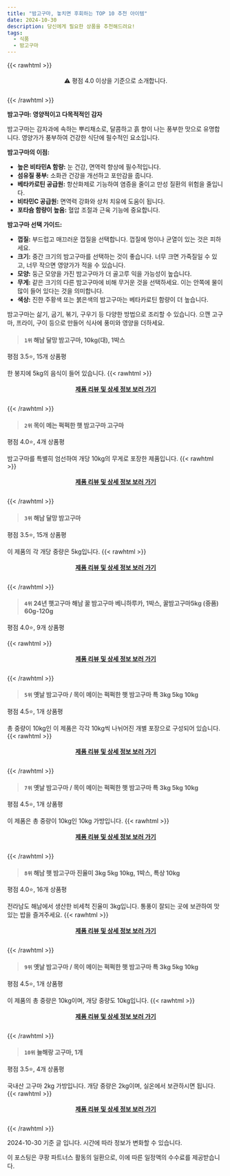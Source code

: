 ```yaml
---
title: "밤고구마, 놓치면 후회하는 TOP 10 추천 아이템"
date: 2024-10-30
description: 당신에게 필요한 상품을 추천해드려요!
tags:
  - 식품
  - 밤고구마
---
```

{{< rawhtml >}}<div class="toc" style="text-align: center; height: 50px; line-height: 2;">  <p>⚠️ 평점 4.0 이상을 기준으로 소개합니다.<br></p></div> {{< /rawhtml >}}

**밤고구마: 영양적이고 다목적적인 감자**

밤고구마는 감자과에 속하는 뿌리채소로, 달콤하고 흙 향이 나는 풍부한 맛으로 유명합니다. 영양가가 풍부하여 건강한 식단에 필수적인 요소입니다.

**밤고구마의 이점:**

* **높은 비타민A 함량:** 눈 건강, 면역력 향상에 필수적입니다.
* **섬유질 풍부:** 소화관 건강을 개선하고 포만감을 줍니다.
* **베타카로틴 공급원:** 항산화제로 기능하여 염증을 줄이고 만성 질환의 위험을 줄입니다.
* **비타민C 공급원:** 면역력 강화와 상처 치유에 도움이 됩니다.
* **포타슘 함량이 높음:** 혈압 조절과 근육 기능에 중요합니다.

**밤고구마 선택 가이드:**

* **껍질:** 부드럽고 매끄러운 껍질을 선택합니다. 껍질에 멍이나 균열이 있는 것은 피하세요.
* **크기:** 중간 크기의 밤고구마를 선택하는 것이 좋습니다. 너무 크면 가죽질일 수 있고, 너무 작으면 영양가가 적을 수 있습니다.
* **모양:** 둥근 모양을 가진 밤고구마가 더 골고루 익을 가능성이 높습니다.
* **무게:** 같은 크기의 다른 밤고구마에 비해 무거운 것을 선택하세요. 이는 안쪽에 물이 많이 들어 있다는 것을 의미합니다.
* **색상:** 진한 주황색 또는 붉은색의 밤고구마는 베타카로틴 함량이 더 높습니다.

밤고구마는 삶기, 굽기, 볶기, 구우기 등 다양한 방법으로 조리할 수 있습니다. 으깬 고구마, 프라이, 구이 등으로 만들어 식사에 풍미와 영양을 더하세요.


>#### `1위` 해남 달망 밤고구마, 10kg(대), 1박스
평점 3.5⭐, 15개 상품평

한 봉지에 5kg의 음식이 들어 있습니다.
{{< rawhtml >}}<div class="toc" style="text-align: center; height: 50px; line-height: 2;"><p><b><a href="https://link.coupang.com/re/AFFSDP?lptag=AF5033054&pageKey=7490239456&itemId=19584863112&vendorItemId=85226038752&traceid=V0-153-934c313b95d51317&clickBeacon=61ccdcf0-96a9-11ef-977a-69db3be2c6f2%7E3&requestid=20241030192610585137449927&token=31850C%7CMIXED">제품 리뷰 및 상세 정보 보러 가기</a></b><br></p> </div>{{< /rawhtml >}}

>#### `2위` 목이 메는 퍽퍽한 햇 밤고구마 고구마
평점 4.0⭐, 4개 상품평

밤고구마를 특별히 엄선하여 개당 10kg의 무게로 포장한 제품입니다.
{{< rawhtml >}}<div class="toc" style="text-align: center; height: 50px; line-height: 2;"><p><b><a href="https://link.coupang.com/re/AFFSDP?lptag=AF5033054&pageKey=5972136182&itemId=19061953891&vendorItemId=85087361958&traceid=V0-153-3ce625091d94938d&requestid=20241030192610585137449927&token=31850C%7CMIXED">제품 리뷰 및 상세 정보 보러 가기</a></b><br></p> </div>{{< /rawhtml >}}

>#### `3위` 해남 달망 밤고구마
평점 3.5⭐, 15개 상품평

이 제품의 각 개당 중량은 5kg입니다.
{{< rawhtml >}}<div class="toc" style="text-align: center; height: 50px; line-height: 2;"><p><b><a href="https://link.coupang.com/re/AFFSDP?lptag=AF5033054&pageKey=7490239456&itemId=19584863091&vendorItemId=85226038642&traceid=V0-153-934c313b95d51317&requestid=20241030192610585137449927&token=31850C%7CMIXED">제품 리뷰 및 상세 정보 보러 가기</a></b><br></p> </div>{{< /rawhtml >}}

>#### `4위` 24년 햇고구마 해남 꿀 밤고구마 베니하루카, 1박스, 꿀밤고구마5kg (중품) 60g-120g
평점 4.0⭐, 9개 상품평


{{< rawhtml >}}<div class="toc" style="text-align: center; height: 50px; line-height: 2;"><p><b><a href="https://link.coupang.com/re/AFFSDP?lptag=AF5033054&pageKey=8411520447&itemId=24321310400&vendorItemId=3995288031&traceid=V0-153-ff1e7ca52a91f2ee&clickBeacon=61ccdcf0-96a9-11ef-a086-a405fb38a0b0%7E3&requestid=20241030192610585137449927&token=31850C%7CMIXED">제품 리뷰 및 상세 정보 보러 가기</a></b><br></p> </div>{{< /rawhtml >}}

>#### `5위` 옛날 밤고구마 / 목이 메이는 퍽퍽한 햇 밤고구마 특 3kg 5kg 10kg
평점 4.5⭐, 1개 상품평

총 중량이 10kg인 이 제품은 각각 10kg씩 나뉘어진 개별 포장으로 구성되어 있습니다.
{{< rawhtml >}}<div class="toc" style="text-align: center; height: 50px; line-height: 2;"><p><b><a href="https://link.coupang.com/re/AFFSDP?lptag=AF5033054&pageKey=7537921272&itemId=19808342724&vendorItemId=82663736634&traceid=V0-153-cf452d6263e1cbe5&requestid=20241030192610585137449927&token=31850C%7CMIXED">제품 리뷰 및 상세 정보 보러 가기</a></b><br></p> </div>{{< /rawhtml >}}

>#### `7위` 옛날 밤고구마 / 목이 메이는 퍽퍽한 햇 밤고구마 특 3kg 5kg 10kg
평점 4.5⭐, 1개 상품평

이 제품은 총 중량이 10kg인 10kg 가방입니다.
{{< rawhtml >}}<div class="toc" style="text-align: center; height: 50px; line-height: 2;"><p><b><a href="https://link.coupang.com/re/AFFSDP?lptag=AF5033054&pageKey=7537921272&itemId=19808342723&vendorItemId=82663736653&traceid=V0-153-cf452d6263e1cbe5&requestid=20241030192610585137449927&token=31850C%7CMIXED">제품 리뷰 및 상세 정보 보러 가기</a></b><br></p> </div>{{< /rawhtml >}}

>#### `8위` 해남 햇 밤고구마 진율미 3kg 5kg 10kg, 1박스, 특상 10kg
평점 4.0⭐, 16개 상품평

전라남도 해남에서 생산한 비세척 진율미 3kg입니다. 통풍이 잘되는 곳에 보관하여 맛있는 밥을 즐겨주세요.
{{< rawhtml >}}<div class="toc" style="text-align: center; height: 50px; line-height: 2;"><p><b><a href="https://link.coupang.com/re/AFFSDP?lptag=AF5033054&pageKey=8296488083&itemId=23930004403&vendorItemId=90952102305&traceid=V0-153-7e4d8e6997144d64&clickBeacon=61cd0400-96a9-11ef-9032-629157ff7f7b%7E3&requestid=20241030192610585137449927&token=31850C%7CMIXED">제품 리뷰 및 상세 정보 보러 가기</a></b><br></p> </div>{{< /rawhtml >}}

>#### `9위` 옛날 밤고구마 / 목이 메이는 퍽퍽한 햇 밤고구마 특 3kg 5kg 10kg
평점 4.5⭐, 1개 상품평

이 제품의 총 중량은 10kg이며, 개당 중량도 10kg입니다.
{{< rawhtml >}}<div class="toc" style="text-align: center; height: 50px; line-height: 2;"><p><b><a href="https://link.coupang.com/re/AFFSDP?lptag=AF5033054&pageKey=7537921272&itemId=19808342725&vendorItemId=82663736668&traceid=V0-153-cf452d6263e1cbe5&requestid=20241030192610585137449927&token=31850C%7CMIXED">제품 리뷰 및 상세 정보 보러 가기</a></b><br></p> </div>{{< /rawhtml >}}

>#### `10위` 늘해랑 고구마, 1개
평점 3.5⭐, 4개 상품평

국내산 고구마 2kg 가방입니다. 개당 중량은 2kg이며, 실온에서 보관하시면 됩니다.
{{< rawhtml >}}<div class="toc" style="text-align: center; height: 50px; line-height: 2;"><p><b><a href="https://link.coupang.com/re/AFFSDP?lptag=AF5033054&pageKey=8402734107&itemId=23451870153&vendorItemId=71262037511&traceid=V0-153-58774a2a0059f6e4&clickBeacon=61cd0400-96a9-11ef-9766-098f623f7922%7E3&requestid=20241030192610585137449927&token=31850C%7CMIXED">제품 리뷰 및 상세 정보 보러 가기</a></b><br></p> </div>{{< /rawhtml >}}


2024-10-30 기준 글 입니다.
시간에 따라 정보가 변화할 수 있습니다.

이 포스팅은 쿠팡 파트너스 활동의 일환으로, 이에 따른 일정액의 수수료를 제공받습니다.